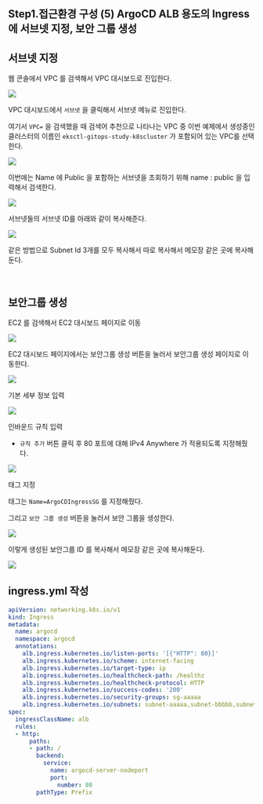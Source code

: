 ## Step1.접근환경 구성 (5) ArgoCD ALB 용도의 Ingress 에 서브넷 지정, 보안 그룹 생성



## 서브넷 지정

웹 콘솔에서 VPC 를 검색해서 VPC 대시보드로 진입한다.

<img src="./img/ARGOCD-ALB-SUBNETS-SECURITY-GROUP-CREATE/1.png"/>

<br>

VPC 대시보드에서 `서브넷` 을 클릭해서 서브넷 메뉴로 진입한다.

여기서 `VPC=` 을 검색했을 때 검색어 추천으로 나타나는 VPC 중 이번 예제에서 생성중인 클러스터의 이름인 `eksctl-gitops-study-k8scluster` 가 포함되어 있는 VPC를 선택한다.

<img src="./img/ARGOCD-ALB-SUBNETS-SECURITY-GROUP-CREATE/2.png"/>

<br>

이번에는 Name 에 Public 을 포함하는 서브넷을 조회하기 위해 name : public 을 입력해서 검색한다.

<img src="./img/ARGOCD-ALB-SUBNETS-SECURITY-GROUP-CREATE/3.png"/>

<br>

서브넷들의 서브넷 ID를 아래와 같이 복사해준다.

<img src="./img/ARGOCD-ALB-SUBNETS-SECURITY-GROUP-CREATE/4.png"/>

<br>

같은 방법으로 Subnet Id 3개를 모두 복사해서 따로 복사해서 메모장 같은 곳에 복사해둔다.

<br>



## 보안그룹 생성

EC2 를 검색해서 EC2 대시보드 페이지로 이동

<img src="./img/ARGOCD-ALB-SUBNETS-SECURITY-GROUP-CREATE/5.png"/>

<br>

EC2 대시보드 페이지에서는 보안그룹 생성 버튼을 눌러서 보안그룹 생성 페이지로 이동한다.

<img src="./img/ARGOCD-ALB-SUBNETS-SECURITY-GROUP-CREATE/6.png"/>

<br>

기본 세부 정보 입력

<img src="./img/ARGOCD-ALB-SUBNETS-SECURITY-GROUP-CREATE/7.png"/>

<br>

인바운드 규칙 입력

- `규칙 추가` 버튼 클릭 후 80 포트에 대해 IPv4 Anywhere 가 적용되도록 지정해줬다.

<img src="./img/ARGOCD-ALB-SUBNETS-SECURITY-GROUP-CREATE/8.png"/>

<br>



태그 지정

태그는 `Name=ArgoCDIngressSG` 를 지정해줬다.

그리고 `보안 그룹 생성` 버튼을 눌러서 보안 그룹을 생성한다.

<img src="./img/ARGOCD-ALB-SUBNETS-SECURITY-GROUP-CREATE/9.png"/>

<br>



이렇게 생성된 보안그룹 ID 를 복사해서 메모장 같은 곳에 복사해둔다.

<img src="./img/ARGOCD-ALB-SUBNETS-SECURITY-GROUP-CREATE/10.png"/>

<br>



## ingress.yml 작성

```yaml
apiVersion: networking.k8s.io/v1
kind: Ingress
metadata:
  name: argocd
  namespace: argocd
  annotations:
    alb.ingress.kubernetes.io/listen-ports: '[{"HTTP": 80}]'
    alb.ingress.kubernetes.io/scheme: internet-facing
    alb.ingress.kubernetes.io/target-type: ip
    alb.ingress.kubernetes.io/healthcheck-path: /healthz
    alb.ingress.kubernetes.io/healthcheck-protocol: HTTP
    alb.ingress.kubernetes.io/success-codes: '200'
    alb.ingress.kubernetes.io/security-groups: sg-aaaaa
    alb.ingress.kubernetes.io/subnets: subnet-aaaaa,subnet-bbbbb,subnet-ccccc
spec:
  ingressClassName: alb
  rules:
  - http:
      paths:
      - path: /
        backend:
          service:
            name: argocd-server-nodeport
            port:
              number: 80
        pathType: Prefix
```

